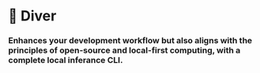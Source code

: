 # 🐬 Diver
### Enhances your development workflow but also aligns with the principles of open-source and local-first computing, with a complete local inferance CLI.
